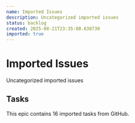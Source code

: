 ```yaml
---
name: Imported Issues
description: Uncategorized imported issues
status: backlog
created: 2025-08-21T23:35:08.638730
imported: true
---
```


# Imported Issues

Uncategorized imported issues

## Tasks

This epic contains 16 imported tasks from GitHub.
